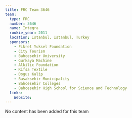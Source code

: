 ```yaml
---
title: FRC Team 3646
team:
  type: FRC
  number: 3646
  name: Integra
  rookie_year: 2011
  location: Istanbul, Istanbul, Turkey
  sponsors:
    - Fikret Yuksel Foundation
    - City Tourism
    - Bahcesehir University
    - Gurkaya Machine
    - Alkilic Foundation
    - Rifsa Textile
    - Dogus Kalip
    - Basaksehir Municipality
    - Bahcesehir Colleges
    - Bahcesehir High School for Science and Technology
  links:
    Website: 
---
```

No content has been added for this team